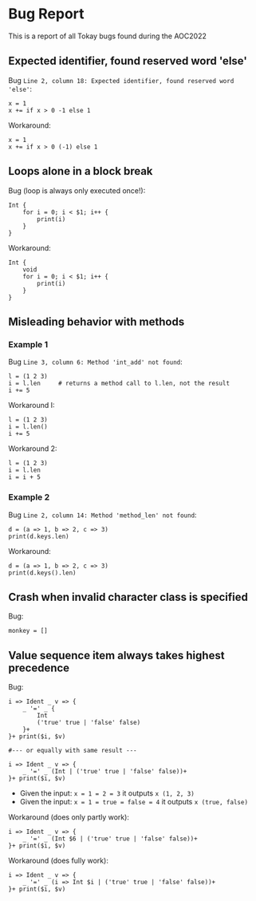 # Bug Report

This is a report of all Tokay bugs found during the AOC2022


## Expected identifier, found reserved word 'else'

Bug `Line 2, column 18: Expected identifier, found reserved word 'else'`:
```
x = 1
x += if x > 0 -1 else 1
```

Workaround:
```
x = 1
x += if x > 0 (-1) else 1
```

## Loops alone in a block break

Bug (loop is always only executed once!):
```
Int {
    for i = 0; i < $1; i++ {
        print(i)
    }
}
```

Workaround:
```
Int {
    void
    for i = 0; i < $1; i++ {
        print(i)
    }
}
```

## Misleading behavior with methods

### Example 1

Bug `Line 3, column 6: Method 'int_add' not found`:
```
l = (1 2 3)
i = l.len     # returns a method call to l.len, not the result
i += 5
```

Workaround I:
```
l = (1 2 3)
i = l.len()
i += 5
```

Workaround 2:
```
l = (1 2 3)
i = l.len
i = i + 5
```

### Example 2

Bug `Line 2, column 14: Method 'method_len' not found`:
```
d = (a => 1, b => 2, c => 3)
print(d.keys.len)
```

Workaround:
```
d = (a => 1, b => 2, c => 3)
print(d.keys().len)
```

## Crash when invalid character class is specified

Bug:
```
monkey = []
```

## Value sequence item always takes highest precedence

Bug:
```
i => Ident _ v => {
    _ '=' _ {
        Int
        ('true' true | 'false' false)
    }+
}+ print($i, $v)

#--- or equally with same result ---

i => Ident _ v => {
    _ '=' _ (Int | ('true' true | 'false' false))+
}+ print($i, $v)
```

- Given the input: `x = 1 = 2 = 3` it outputs `x (1, 2, 3)`
- Given the input: `x = 1 = true = false = 4` it outputs `x (true, false)`

Workaround (does only partly work):
```
i => Ident _ v => {
    _ '=' _ (Int $6 | ('true' true | 'false' false))+
}+ print($i, $v)
```

Workaround (does fully work):
```
i => Ident _ v => {
    _ '=' _ (i => Int $i | ('true' true | 'false' false))+
}+ print($i, $v)
```
